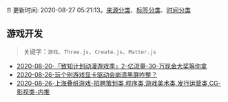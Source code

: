 :alarm_clock: 更新时间: 2020-08-27 05:21:13。[来源分类](../README.md)、[标签分类](../TAGS.md)、[时间分类](../TIMELINE.md)

## 游戏开发


> 关键字：`游戏`、`Three.js`、`Create.js`、`Matter.js`



- [2020-08-20-「致知计划动漫游戏季」2-亿流量-30-万现金大奖等你拿](https://www.ershicimi.com/p/e94fbdf2ad8480940d8a7a5d6b48fe61) 
- [2020-08-26-玩个别游戏显卡驱动会崩溃黑屏咋整？](https://www.v2ex.com/t/701732) 
- [2020-08-26-上海叠纸游戏-招聘策划类,程序类,游戏美术类,发行运营类,CG-影视类-内推](https://www.v2ex.com/t/701729) 